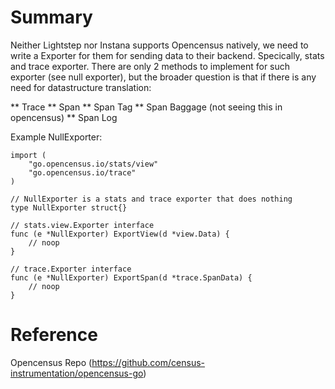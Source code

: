 # Summary
Neither Lightstep nor Instana supports Opencensus natively, we need to write a Exporter for them for sending data to their backend. Specically, stats and trace exporter. There are only 2 methods to implement for such exporter (see null exporter), but the broader question is that if there is any need for datastructure translation:

**  Trace
**  Span
**  Span Tag
**  Span Baggage (not seeing this in opencensus)
**  Span Log 

Example NullExporter:
```
import (
    "go.opencensus.io/stats/view"
    "go.opencensus.io/trace"
)

// NullExporter is a stats and trace exporter that does nothing
type NullExporter struct{}

// stats.view.Exporter interface
func (e *NullExporter) ExportView(d *view.Data) {
    // noop
}

// trace.Exporter interface
func (e *NullExporter) ExportSpan(d *trace.SpanData) {
    // noop
}
```
# Reference

Opencensus Repo
(https://github.com/census-instrumentation/opencensus-go)


